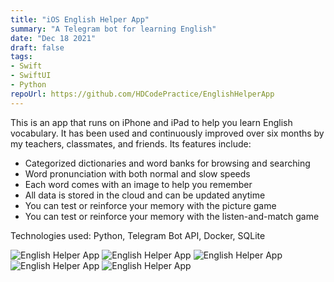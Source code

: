 ```yaml
---
title: "iOS English Helper App"
summary: "A Telegram bot for learning English"
date: "Dec 18 2021"
draft: false
tags:
- Swift
- SwiftUI
- Python
repoUrl: https://github.com/HDCodePractice/EnglishHelperApp
---
```


This is an app that runs on iPhone and iPad to help you learn English vocabulary. It has been used and continuously improved over six months by my teachers, classmates, and friends. Its features include:

- Categorized dictionaries and word banks for browsing and searching
- Word pronunciation with both normal and slow speeds
- Each word comes with an image to help you remember
- All data is stored in the cloud and can be updated anytime
- You can test or reinforce your memory with the picture game
- You can test or reinforce your memory with the listen-and-match game

Technologies used: Python, Telegram Bot API, Docker, SQLite

![English Helper App](dictionary.jpg)
![English Helper App](favorites.jpg)
![English Helper App](game.jpg)
![English Helper App](word.jpg)
![English Helper App](topic.jpg)
```
